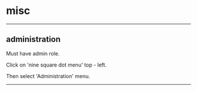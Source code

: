# misc

---

## administration

Must have admin role.

Click on 'nine square dot menu' top - left.

Then select 'Administration' menu.

---
